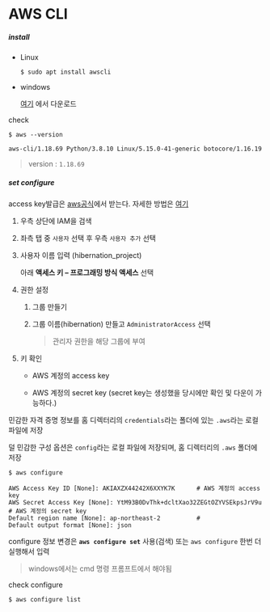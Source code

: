 # AWS CLI

##### install

- Linux

  ```
  $ sudo apt install awscli
  ```

- windows

  [여기](https://docs.aws.amazon.com/ko_kr/cli/latest/userguide/getting-started-install.html) 에서 다운로드

check

```
$ aws --version
```

```
aws-cli/1.18.69 Python/3.8.10 Linux/5.15.0-41-generic botocore/1.16.19
```

> version : `1.18.69`



##### set configure

access key발급은 [aws공식](https://us-east-1.console.aws.amazon.com/console/home?region=us-east-1#)에서 받는다. 자세한 방법은 [여기](https://docs.aws.amazon.com/ko_kr/IAM/latest/UserGuide/id_users_create.html)

1. 우측 상단에 IAM을 검색

2. 좌측 탭 중 `사용자` 선택 후 우측 `사용자 추가` 선택

3. 사용자 이름 입력 (hibernation_project)

   아래 **액세스 키 – 프로그래밍 방식 액세스** 선택

4. 권한 설정

   1. 그룹 만들기

   2. 그룹 이름(hibernation) 만들고 `AdministratorAccess` 선택

      > 관리자 권한을 해당 그룹에 부여

5. 키 확인

   - AWS 계정의 access key

   - AWS 계정의 secret key (secret key는 생성했을 당시에만 확인 및 다운이 가능하다.)



민감한 자격 증명 정보를 홈 디렉터리의 `credentials`라는 폴더에 있는 `.aws`라는 로컬 파일에 저장

덜 민감한 구성 옵션은 `config`라는 로컬 파일에 저장되며, 홈 디렉터리의 `.aws` 폴더에 저장

```
$ aws configure
```

```
AWS Access Key ID [None]: AKIAXZX44242X6XXYK7K		# AWS 계정의 access key
AWS Secret Access Key [None]: YtM93B0DvThk+dcltXao32ZEGtOZYVSEkpsJrV9u		# AWS 계정의 secret key
Default region name [None]: ap-northeast-2 			# 
Default output format [None]: json 
```

configure 정보 변경은 **`aws configure set`** 사용(검색) 또는 `aws configure` 한번 더 실행해서 입력

> windows에서는 cmd 명령 프롬프트에서 해야됨

check configure

```
$ aws configure list
```

